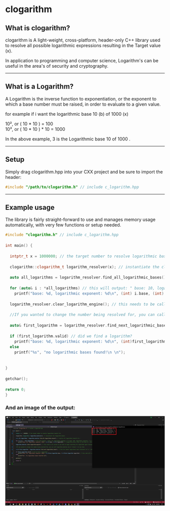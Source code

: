 # clogarithm

## What is clogarithm? 

clogarithm is A light-weight, cross-platform, header-only C++ library used to resolve all possible logarithmic expressions resulting in the Target value (x).

In application to programming and computer science, Logarithm's can be useful in the area's of security and cryptography.

--------------------------------------------------------------------------------------------------------------------------------------------------------------------------------------------------------------

## What is a Logarithm? 
A Logarithm is the inverse function to exponentiation, or the exponent to which a base number must be raised, in order to evaluate to a given value.

for example if i want the logarithmic base 10 (b) of 1000 (x)

10², or ( 10 * 10 ) = 100                           
10³, or ( 10 * 10 ) * 10 = 1000

In the above example, 3 is the Logarithmic base 10 of 1000 .

--------------------------------------------------------------------------------------------------------------------------------------------------------------------------------------------------------------

## Setup

Simply drag clogarithm.hpp into your CXX project and be sure to import the header: 

```cpp
#include "/path/to/clogarithm.h" // include c_logarithm.hpp
```

--------------------------------------------------------------------------------------------------------------------------------------------------------------------------------------------------------------

## Example usage

The library is fairly straight-forward to use and manages memory usage automatically, with very few functions or setup needed.

```cpp
#include "clogarithm.h" // include c_logarithm.hpp

int main() {

  intptr_t x = 1000000; // the target number to resolve logarithmic base(s) for

  clogarithm::clogarithm_t logarithm_resolver(x); // instantiate the clogarithm object

  auto all_logarithms = logarithm_resolver.find_all_logarithmic_bases(); // resolve all logarithmic base(s) of x

  for (auto& i : *all_logarithms) // this will output: " base: 10, logarithmic exponent: 6 \n base: 100, logarithmic exponent: 3 \n base: 1000, logarithmic exponent: 2" 
    printf("base: %d, logarithmic exponent: %d\n", (int) i.base, (int) i.logarithm); // clogarithm_entry_t.base is the base of x which we are resolving the logarithmic base of, the logarithmic base of [base] is stored in clogarithm_entry_t.logarithm

  logarithm_resolver.clear_logarithm_engine(); // this needs to be called if you wish to begin searching for logarithms again through the same object after calling find_all_logarithmic_bases()

  //If you wanted to change the number being resolved for, you can call logarithm_resolver.set_x( <value> ) at any time;

  auto& first_logarithm = logarithm_resolver.find_next_logarithmic_base(); // find the lowest logarithmic base (iterator) of (x = 1000000 in our case)  

  if (first_logarithm.valid) // did we find a logarithm?
    printf("base: %d, logarithmic exponent: %d\n", (int)first_logarithm.base, (int)first_logarithm.logarithm); // this code will execute and print: " base: 10, logarithmic exponent: 6 "
  else
    printf("%s", "no logarithmic bases found!\n \n");

  
}

getchar();

return 0;
}
```

### And an image of the output: 

![clogarithm output](img/logarithm.png)
